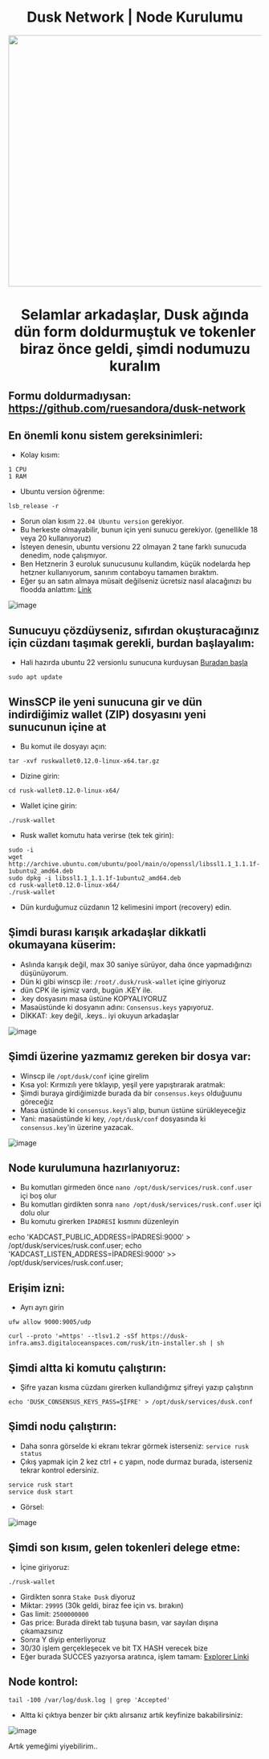 <h1 align="center"> Dusk Network | Node Kurulumu </h1>

<img src="https://media.giphy.com/media/BemKqR9RDK4V2/giphy.gif" width="1000" height="500">

<h1 align="center"> Selamlar arkadaşlar, Dusk ağında dün form doldurmuştuk ve tokenler biraz önce geldi, şimdi nodumuzu kuralım </h1>

## Formu doldurmadıysan: https://github.com/ruesandora/dusk-network

## En önemli konu sistem gereksinimleri:

* Kolay kısım:
```
1 CPU
1 RAM
```
* Ubuntu version öğrenme:
```
lsb_release -r
```
* Sorun olan kısım `22.04 Ubuntu version` gerekiyor.
* Bu herkeste olmayabilir, bunun için yeni sunucu gerekiyor. (genellikle 18 veya 20 kullanıyoruz)
* İsteyen denesin, ubuntu versionu 22 olmayan 2 tane farklı sunucuda denedim, node çalışmıyor.
* Ben Hetznerin 3 euroluk sunucusunu kullandım, küçük nodelarda hep hetzner kullanıyorum, sanırım contaboyu tamamen bıraktım.
* Eğer şu an satın almaya müsait değilseniz ücretsiz nasıl alacağınızı bu floodda anlattım: [Link](https://forum.rues.info/index.php?threads/sunucular-hakkinda-ve-tavsiye-olmayan-fikirlerim.2481/)

![image](https://user-images.githubusercontent.com/101149671/202677911-bac3fa2f-dd34-4589-9d3c-8f6c6f050266.png)

## Sunucuyu çözdüyseniz, sıfırdan okuşturacağınız için cüzdanı taşımak gerekli, burdan başlayalım:

* Hali hazırda ubuntu 22 versionlu sunucuna kurduysan [Buradan başla](https://github.com/ruesandora/dusk-network/blob/main/node-setup.md#%C5%9Fimdi-buras%C4%B1-kar%C4%B1%C5%9F%C4%B1k-arkada%C5%9Flar-dikkatli-okumayana-k%C3%BCserim)
```
sudo apt update
```
## WinsSCP ile yeni sunucuna gir ve dün indirdiğimiz wallet (ZIP) dosyasını yeni sunucunun içine at

* Bu komut ile dosyayı açın:
```
tar -xvf ruskwallet0.12.0-linux-x64.tar.gz
```
* Dizine girin:
```
cd rusk-wallet0.12.0-linux-x64/
```
* Wallet içine girin:
```
./rusk-wallet
```
* Rusk wallet komutu hata verirse (tek tek girin):
```
sudo -i
wget http://archive.ubuntu.com/ubuntu/pool/main/o/openssl/libssl1.1_1.1.1f-1ubuntu2_amd64.deb
sudo dpkg -i libssl1.1_1.1.1f-1ubuntu2_amd64.deb
cd rusk-wallet0.12.0-linux-x64/
./rusk-wallet
```
* Dün kurduğumuz cüzdanın 12 kelimesini import (recovery) edin.

## Şimdi burası karışık arkadaşlar dikkatli okumayana küserim:

* Aslında karışık değil, max 30 saniye sürüyor, daha önce yapmadığınızı düşünüyorum.
* Dün ki gibi winscp ile: `/root/.dusk/rusk-wallet` içine giriyoruz
* dün CPK ile işimiz vardı, bugün .KEY ile.
* .key dosyasını masa üstüne KOPYALIYORUZ
* Masaüstünde ki dosyanın adını: `Consensus.keys` yapıyoruz. 
* DİKKAT: .key değil, .keys.. iyi okuyun arkadaşlar

![image](https://user-images.githubusercontent.com/101149671/202683078-1e8f33e8-a280-49a7-8dd7-d85d608c39d1.png)

## Şimdi üzerine yazmamız gereken bir dosya var:

* Winscp ile `/opt/dusk/conf` içine girelim
* Kısa yol: Kırmızılı yere tıklayıp, yeşil yere yapıştırarak aratmak:
* Şimdi buraya girdiğimizde burada da bir `consensus.keys` olduğuunu göreceğiz
* Masa üstünde ki `consensus.keys`'i alıp, bunun üstüne sürükleyeceğiz
* Yani: masaüstünde ki key, `/opt/dusk/conf` dosyasında ki `consensus.key`'in üzerine yazacak.

![image](https://user-images.githubusercontent.com/101149671/202684754-dbaec15a-532c-4b90-a389-4d1ab954aa05.png)

## Node kurulumuna hazırlanıyoruz:

* Bu komutları girmeden önce `nano /opt/dusk/services/rusk.conf.user` içi boş olur
* Bu komutları girdikten sonra `nano /opt/dusk/services/rusk.conf.user` içi dolu olur
* Bu komutu girerken `İPADRESİ` kısmını düzenleyin

echo 'KADCAST_PUBLIC_ADDRESS=İPADRESİ:9000' > /opt/dusk/services/rusk.conf.user;
echo 'KADCAST_LISTEN_ADDRESS=İPADRESİ:9000' >> /opt/dusk/services/rusk.conf.user;

## Erişim izni:

* Ayrı ayrı girin

```
ufw allow 9000:9005/udp

curl --proto '=https' --tlsv1.2 -sSf https://dusk-infra.ams3.digitaloceanspaces.com/rusk/itn-installer.sh | sh
```
## Şimdi altta ki komutu çalıştırın:

* Şifre yazan kısma cüzdanı girerken kullandığımız şifreyi yazıp çalıştırın
```
echo 'DUSK_CONSENSUS_KEYS_PASS=ŞİFRE' > /opt/dusk/services/dusk.conf
```

## Şimdi nodu çalıştırın:

* Daha sonra görselde ki ekranı tekrar görmek isterseniz: `service rusk status`
* Çıkış yapmak için 2 kez ctrl + c yapın, node durmaz burada, isterseniz tekrar kontrol edersiniz.

```
service rusk start
service dusk start
```
* Görsel:

![image](https://user-images.githubusercontent.com/101149671/202687571-add761ac-d0fe-4d76-a9e5-9f07a0e9fe0a.png)

## Şimdi son kısım, gelen tokenleri delege etme:

* İçine giriyoruz:
```
./rusk-wallet
```
* Girdikten sonra `Stake Dusk` diyoruz
* Miktar: `29995` (30k geldi, biraz fee için vs. bırakın)
* Gas limit: `2500000000`
* Gas price: Burada direkt tab tuşuna basın, var sayılan dışına çıkamazsınız
* Sonra Y diyip enterliyoruz
* 30/30 işlem gerçekleşecek ve bit TX HASH verecek bize
* Eğer burada SUCCES yazıyorsa aratınca, işlem tamam: [Explorer Linki](https://explorer.dusk.network/transactions/)

## Node kontrol:
```
tail -100 /var/log/dusk.log | grep 'Accepted'
```

* Altta ki çıktıya benzer bir çıktı alırsanız artık keyfinize bakabilirsiniz:

![image](https://user-images.githubusercontent.com/101149671/202689226-c7d167d7-f3a1-4c03-be81-1979ec15dbe4.png)

Artık yemeğimi yiyebilirim..






